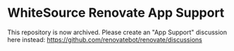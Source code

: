 # WhiteSource Renovate App Support

This repository is now archived. Please create an "App Support" discussion here instead: https://github.com/renovatebot/renovate/discussions

